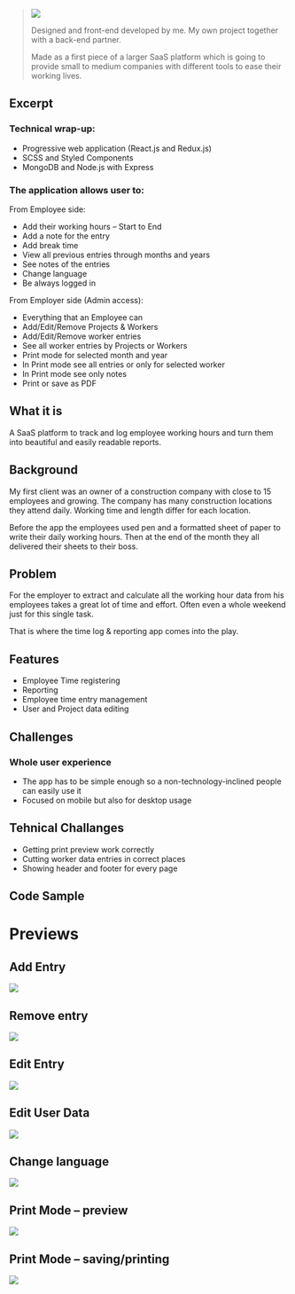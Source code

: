 > ![](https://www.agrisj.com/wp-content/uploads/2021/05/jobbler_mode-selection.gif)
> 
> Designed and front-end developed by me. My own project together with a back-end partner.
> 
> Made as a first piece of a larger SaaS platform which is going to provide small to medium companies with different tools to ease their working lives.

Excerpt
-------

### Technical wrap-up:

*   Progressive web application (React.js and Redux.js)
*   SCSS and Styled Components
*   MongoDB and Node.js with Express

### The application allows user to:

From Employee side:

*   Add their working hours – Start to End
*   Add a note for the entry
*   Add break time
*   View all previous entries through months and years
*   See notes of the entries
*   Change language
*   Be always logged in

From Employer side (Admin access):

*   Everything that an Employee can
*   Add/Edit/Remove Projects & Workers
*   Add/Edit/Remove worker entries
*   See all worker entries by Projects or Workers
*   Print mode for selected month and year
*   In Print mode see all entries or only for selected worker
*   In Print mode see only notes
*   Print or save as PDF

What it is
----------

A SaaS platform to track and log employee working hours and turn them into beautiful and easily readable reports.

Background
----------

My first client was an owner of a construction company with close to 15 employees and growing. The company has many construction locations they attend daily. Working time and length differ for each location.

Before the app the employees used pen and a formatted sheet of paper to write their daily working hours. Then at the end of the month they all delivered their sheets to their boss.

Problem
-------

For the employer to extract and calculate all the working hour data from his employees takes a great lot of time and effort. Often even a whole weekend just for this single task.

That is where the time log & reporting app comes into the play.

Features
--------

*   Employee Time registering
*   Reporting
*   Employee time entry management
*   User and Project data editing

Challenges
----------

### Whole user experience

*   The app has to be simple enough so a non-technology-inclined people can easily use it
*   Focused on mobile but also for desktop usage

Tehnical Challanges
-------------------

*   Getting print preview work correctly
*   Cutting worker data entries in correct places
*   Showing header and footer for every page

Code Sample
-----------

Previews
========

Add Entry
---------

![](https://www.agrisj.com/wp-content/uploads/2021/05/jobbler_add-entry.gif)

Remove entry
------------

![](https://www.agrisj.com/wp-content/uploads/2021/05/jobbler_remove-entry.gif)

Edit Entry
----------

![](https://www.agrisj.com/wp-content/uploads/2021/05/jobbler_edit-entry.gif)

Edit User Data
--------------

![](https://www.agrisj.com/wp-content/uploads/2021/05/jobbler_edit-user-data.gif)

Change language
---------------

![](https://www.agrisj.com/wp-content/uploads/2021/05/jobbler_change-language.gif)

Print Mode – preview
--------------------

![](https://www.agrisj.com/wp-content/uploads/2021/05/jobbler_print_mode1.gif)

Print Mode – saving/printing
----------------------------

![](https://www.agrisj.com/wp-content/uploads/2021/05/jobbler_print_mode2.gif)

